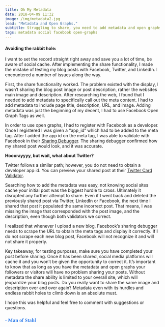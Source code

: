 ```yaml
---
title: Oh My Metadata
date: 2018-04-09 11:32
image: /img/metadata2.jpg
lead: "Metadata and Open Graphs."
subtitle: Struggling to share, you need to add metadata and open graphs.
tags: metadata social facebook open-graphs
---
```


#### Avoiding the rabbit hole:
I want to set the record straight right away and save you a lot of time, be aware of social cache. After implementing the share functionality, I made the mistake of testing my blog posts with Facebook, Twitter, and LinkedIn. I encountered a number of issues along the way.

First, the share functionality worked. The problem existed with the display, I wasn’t sharing the blog post image or post description, rather the websites main image and description. After researching the web, I found that I needed to add metadata to specifically call out the meta content. I had to add metadata to include page title, description, URL, and image. Adding metadata was just the beginning of my decent, I had to use Facebook Open Graph Tags as well.

In order to use open graphs, I had to register with Facebook as a developer. Once I registered I was given a “app_id” which had to be added to the meta tag. After I added the app id on the meta tag, I was able to validate with Facebook in their [Sharing Debugger](https://developers.facebook.com/tools/debug/). The sharing debugger confirmed how my shared post would look, and it was accurate.

**Hooorayyyy, but wait, what about Twitter?**

Twitter follows a similar path; however, you do not need to obtain a developer app id. You can preview your shared post at their [Twitter Card Validator](https://cards-dev.twitter.com/validator).

Searching how to add the metadata was easy, not knowing social sites cache your initial post was the biggest hurdle to cross. Ultimately it disrupted any further attempt to share. Even if I went back and deleted the previously shared post via Twitter, LinkedIn or Facebook, the next time I shared that post it populated the same incorrect post. That means, I was missing the image that corresponded with the post image, and the description, even though both validators we correct.

I realized that whenever I upload a new blog, Facebook’s sharing debugger needs to scrape the URL to obtain the meta tags and display it correctly. If I do not scrape each new blog post, Facebook will not recognize it and will not share it properly.

Key takeaway, for testing purposes, make sure you have completed your post before sharing. Once it has been shared, social media platforms will cache it and you won’t be given the opportunity to correct it. It’s important to know that as long as you have the metadata and open graphs your followers or visitors will have no problem sharing your posts. Without metadata the share ability is limited to your overall site, which will jeopardize your blog posts. Do you really want to share the same image and description over and over again? Metadata even with its hurdles and endless rabbit holes to climb down is an absolute must.

I hope this was helpful and feel free to comment with suggestions or questions.

### **<span style="color:rgb(50, 126, 235); font-family: 'Bradley Hand';">- Man of Stahl</span>**
